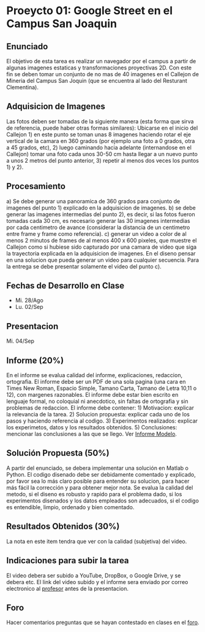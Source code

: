 # Proeycto 01: Google Street en el Campus San Joaquin

## Enunciado
El objetivo de esta tarea es realizar un navegador por el campus a partir de algunas imagenes estaticas y transformaciones proyectivas 2D. Con este fin se deben tomar un conjunto de no mas de 40 imagenes en el Callejon de Mineria del Campus San Joquin (que se encuentra al lado del Resturant Clementina). 

## Adquisicion de Imagenes
Las fotos deben ser tomadas de la siguiente manera (esta forma que sirva de referencia, puede haber otras formas similares): Ubicarse en el inicio del Callejon 1) en este punto se toman unas 8 imagenes haciendo rotar el eje vertical de la camara en 360 grados (por ejemplo una foto a 0 grados, otra a 45 grados, etc), 2) luego caminando hacia adelante (internandose en el Callejon) tomar una foto cada unos 30-50 cm hasta llegar a un nuevo punto a unos 2 metros del punto anterior, 3) repetir al menos dos veces los puntos 1) y 2). 

## Procesamiento
a) Se debe generar una panoramica de 360 grados para conjunto de imagenes del punto 1) explicado en la adquisicion de imagenes. b) se debe generar las imagenes intermedias del punto 2), es decir, si las fotos fueron tomadas cada 30 cm, es necesario generar las 30 imagenes intermedias por cada centimetro de avance (considerar la distancia de un centimetro entre frame y frame como referencia). c) generar un video a color de al menos 2 minutos de frames de al menos 400 x 600 pixeles, que muestre el Callejon como si hubiese sido capturado por una camara de video que siga la trayectoria explicada en la adquisicion de imagenes. En el diseno pensar en una solucion que pueda generar un video para cualquier secuencia. Para la entrega se debe presentar solamente el video del punto c). 

## Fechas de Desarrollo en Clase
- Mi. 28/Ago 
- Lu. 02/Sep

## Presentacion
Mi. 04/Sep 

## Informe (20%)
En el informe se evalua calidad del informe, explicaciones, redaccion, ortografia. El informe debe ser un PDF de una sola pagina (una cara en Times New Roman, Espacio Simple, Tamano Carta, Tamano de Letra 10,11 o 12), con margenes razonables. El informe debe estar bien escrito en lenguaje formal, no coloquial ni anecdotico, sin faltas de ortografia y sin problemas de redaccion. El informe debe contener: 1) Motivacion: explicar la relevancia de la tarea. 2) Solucion propuesta: explicar cada uno de los pasos y haciendo referencia al codigo. 3) Experimentos realizados: explicar los experimetos, datos y los resultados obtenidos. 5) Conclusiones: mencionar las conclusiones a las que se llego. Ver [Informe Modelo](https://github.com/domingomery/imagenes/blob/master/tareas/TareaModelo.pdf).

## Solución Propuesta (50%)
A partir del enunciado, se debera implementar una solución en Matlab o Python. El codigo disenado debe ser debidamente comentado y explicado, por favor sea lo más claro posible para entender su solucion, para hacer más fácil la corrección y para obtener mejor nota. Se evalua la calidad del metodo, si el diseno es robusto y rapido para el problema dado, si los experimentos disenados y los datos empleados son adecuados, si el codigo es entendible, limpio, ordenado y bien comentado.

## Resultados Obtenidos (30%)
La nota en este item tendra que ver con la calidad (subjetiva) del video.

## Indicaciones para subir la tarea
 El video debera ser subido a YouTube, DropBox, o Google Drive, y se debera etc. El link del video subido y el informe sera enviado por correo electronico al [profesor](mailto:domingo.mery@uc.cl) antes de la presentacion.  

## Foro
Hacer comentarios preguntas que se hayan contestado en clases en el [foro](https://github.com/domingomery/vision/issues/1).
